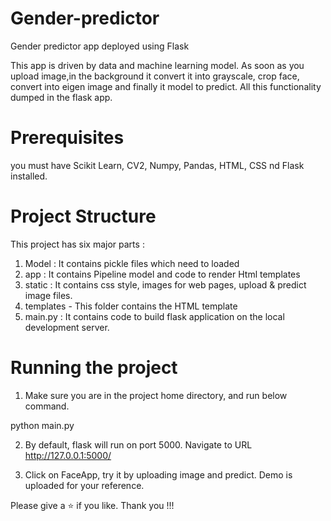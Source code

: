 # Gender-predictor
Gender predictor app deployed using Flask

This app is driven by data and machine learning model. As soon as you upload image,in the background it convert it into grayscale, crop face, convert into eigen image and finally it model to predict. All this functionality dumped in the flask app. 

# Prerequisites

you must have Scikit Learn, CV2, Numpy, Pandas, HTML, CSS nd Flask installed.

# Project Structure

This project has six major parts :

 1. Model : It contains pickle files which need to loaded
 2. app : It contains Pipeline model and code to render Html templates
 3. static : It contains css style, images for web pages, upload & predict image files.
 4. templates - This folder contains the HTML template
 5. main.py : It contains code to build flask application on the local development server.
 
# Running the project

1. Make sure you are in the project home directory, and run below command.

  python main.py
  
2. By default, flask will run on port 5000. Navigate to URL http://127.0.0.1:5000/

3. Click on FaceApp, try it by uploading image and predict. Demo is uploaded for your reference.

Please give a ⭐ if you like. Thank you !!!
